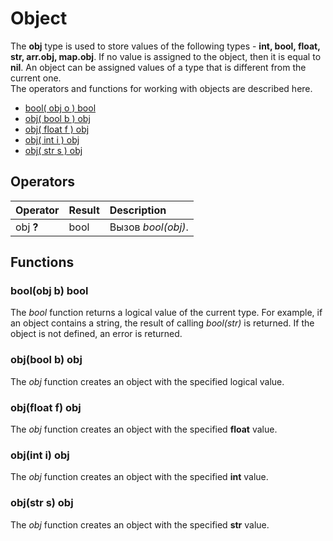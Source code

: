 # Object

The **obj** type is used to store values of the following types - **int, bool, float, str, arr.obj, map.obj**. If no value is assigned to the object, then it is equal to **nil**. An object can be assigned values of a type that is different from the current one.  
The operators and functions for working with objects are described here.

* [bool\( obj o \) bool](obj.md#bool-obj-o-bool)
* [obj\( bool b \) obj](obj.md#obj-bool-b-obj)
* [obj\( float f \) obj](obj.md#obj-float-f-obj)
* [obj\( int i \) obj](obj.md#obj-int-i-obj)
* [obj\( str s \) obj](obj.md#obj-str-s-obj)

## Operators

| Operator | Result | Description |
| :--- | :--- | :--- |
| obj **?** | bool | Вызов *bool(obj)*. |

## Functions

### bool\(obj b\) bool

The _bool_ function returns a logical value of the current type. For example, if an object contains a string, the result of calling _bool(str)_ is returned. If the object is not defined, an error is returned.

### obj\(bool b\) obj

The _obj_ function creates an object with the specified logical value.

### obj\(float f\) obj

The _obj_ function creates an object with the specified **float** value.

### obj\(int i\) obj

The _obj_ function creates an object with the specified **int** value.

### obj\(str s\) obj

The _obj_ function creates an object with the specified **str** value.
